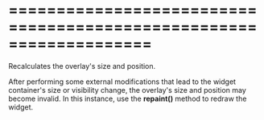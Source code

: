 <!--**
/*-------------------------------------------
    Auto-generated file. Do not modify.
-------------------------------------------

**-->
===================================================================
===================================================================

<!--shortDescription-->
Recalculates the overlay's size and position.
<!--/shortDescription-->

<!--fullDescription-->
After performing some external modifications that lead to the widget container's size or visibility change, the overlay's size and position may become invalid. In this instance, use the **repaint()** method to redraw the widget.
<!--/fullDescription-->